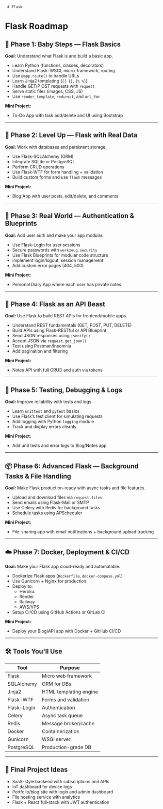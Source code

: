      # Flask
 
# Flask Roadmap

## 🌱 Phase 1: Baby Steps — Flask Basics

**Goal:** Understand what Flask is and build a basic app.

- Learn Python (functions, classes, decorators)
- Understand Flask: WSGI, micro-framework, routing
- Use `@app.route()` to handle URLs
- Learn Jinja2 templating (`{{ }}`, `{% %}`) 
- Handle GET/P OST requests with `request`
- Serve static files (images, CSS, JS)
- Use `render_template`, `redirect`, and `url_for`

**Mini Project:**
- To-Do App with task add/delete and UI using Bootstrap

---

## 🚀 Phase 2: Level Up — Flask with Real Data

**Goal:** Work with databases and persistent storage.

- Use Flask-SQLAlchemy (ORM)
- Integrate SQLite or PostgreSQL
- Perform CRUD operations
- Use Flask-WTF for form handling + validation
- Build custom forms and use `flash` messages

**Mini Project:**
- Blog App with user posts, edit/delete, and comments

---

## 🔐 Phase 3: Real World — Authentication & Blueprints

**Goal:** Add user auth and make your app modular.

- Use Flask-Login for user sessions
- Secure passwords with `werkzeug.security`
- Use Flask Blueprints for modular code structure
- Implement login/logout, session management
- Add custom error pages (404, 500)

**Mini Project:**
- Personal Diary App where each user has private notes

---

## 📡 Phase 4: Flask as an API Beast

**Goal:** Use Flask to build REST APIs for frontend/mobile apps.

- Understand REST fundamentals (GET, POST, PUT, DELETE)
- Build APIs using Flask-RESTful or API Blueprint
- Send JSON responses using `jsonify()`
- Accept JSON via `request.get_json()`
- Test using Postman/Insomnia
- Add pagination and filtering

**Mini Project:**
- Notes API with full CRUD and auth via tokens

---

## 🧪 Phase 5: Testing, Debugging & Logs

**Goal:** Improve reliability with tests and logs.

- Learn `unittest` and `pytest` basics
- Use Flask’s test client for simulating requests
- Add logging with Python `logging` module
- Track and display errors cleanly

**Mini Project:**
- Add unit tests and error logs to Blog/Notes app

---

## 📦 Phase 6: Advanced Flask — Background Tasks & File Handling

**Goal:** Make Flask production-ready with async tasks and file features.

- Upload and download files via `request.files`
- Send emails using Flask-Mail or SMTP
- Use Celery with Redis for background tasks
- Schedule tasks using APScheduler

**Mini Project:**
- File-sharing app with email notifications + background upload tracking

---

## ☁️ Phase 7: Docker, Deployment & CI/CD

**Goal:** Make your Flask app cloud-ready and automatable.

- Dockerize Flask apps (`Dockerfile`, `docker-compose.yml`)
- Use Gunicorn + Nginx for production
- Deploy to:
  - Heroku.
  - Render
  - Railway
  - AWS/VPS
- Setup CI/CD using GitHub Actions or GitLab CI

**Mini Project:**
- Deploy your Blog/API app with Docker + GitHub CI/CD

---

## 🛠️ Tools You'll Use

| Tool         | Purpose                       |
|--------------|-------------------------------|
| Flask        | Micro web framework           |
| SQLAlchemy   | ORM for DBs                   |
| Jinja2       | HTML templating engine        |
| Flask-WTF    | Forms and validation          |
| Flask-Login  | Authentication                |
| Celery       | Async task queue              |
| Redis        | Message broker/cache          |
| Docker       | Containerization              |
| Gunicorn     | WSGI server                   |
| PostgreSQL   | Production-grade DB           |

---

## 🎯 Final Project Ideas

- SaaS-style backend with subscriptions and APIs
- IoT dashboard for device logs
- Portfolio/blog site with login and admin dashboard
- File hosting service with analytics
- Flask + React full-stack with JWT authentication
